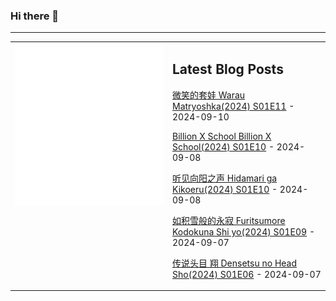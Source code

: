### Hi there 👋

<!--
**etng/etng** is a ✨ _special_ ✨ repository because its `README.md` (this file) appears on your GitHub profile.

Here are some ideas to get you started:

- 🔭 I’m currently working on ...
- 🌱 I’m currently learning ...
- 👯 I’m looking to collaborate on ...
- 🤔 I’m looking for help with ...
- 💬 Ask me about ...
- 📫 How to reach me: ...
- 😄 Pronouns: ...
- ⚡ Fun fact: ...
-->


---

<table>
<tr>
<td valign="top" width="50%">
<img src="metrics.svg" alt="Metric" />
</td>
<td valign="top" width="50%">

## Latest Blog Posts
<!-- blog start -->
[微笑的套娃 Warau Matryoshka(2024) S01E11](http://www.fanxinzhui.com/rr/2571#S01E11) - 2024-09-10

[Billion X School Billion X School(2024) S01E10](http://www.fanxinzhui.com/rr/2574#S01E10) - 2024-09-08

[听见向阳之声 Hidamari ga Kikoeru(2024) S01E10](http://www.fanxinzhui.com/rr/2573#S01E10) - 2024-09-08

[如积雪般的永寂 Furitsumore Kodokuna Shi yo(2024) S01E09](http://www.fanxinzhui.com/rr/2576#S01E09) - 2024-09-07

[传说头目 翔 Densetsu no Head Sho(2024) S01E06](http://www.fanxinzhui.com/rr/2582#S01E06) - 2024-09-07
<!-- blog end -->

</td></tr></table>


